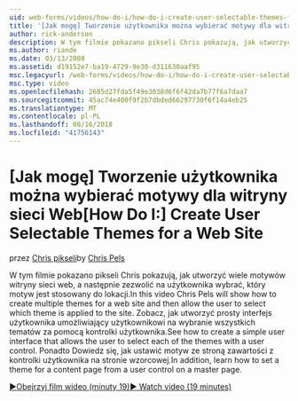 ```yaml
---
uid: web-forms/videos/how-do-i/how-do-i-create-user-selectable-themes-for-a-web-site
title: '[Jak mogę] Tworzenie użytkownika można wybierać motywy dla witryny sieci Web | Dokumentacja firmy Microsoft'
author: rick-anderson
description: W tym filmie pokazano pikseli Chris pokazują, jak utworzyć wiele motywów witryny sieci web, a następnie zezwolić na użytkownika wybrać, który motyw jest stosowany do lokacji. Zobacz jak...
ms.author: riande
ms.date: 03/13/2008
ms.assetid: d19152e7-ba19-4729-9e30-d311630aaf95
msc.legacyurl: /web-forms/videos/how-do-i/how-do-i-create-user-selectable-themes-for-a-web-site
msc.type: video
ms.openlocfilehash: 2685d27fda5f49e3038d6f6f42da7b77f6a7daa7
ms.sourcegitcommit: 45ac74e400f9f2b7dbded66297730f6f14a4eb25
ms.translationtype: MT
ms.contentlocale: pl-PL
ms.lasthandoff: 08/16/2018
ms.locfileid: "41756143"
---
```

<a name="how-do-i-create-user-selectable-themes-for-a-web-site"></a><span data-ttu-id="277e8-104">[Jak mogę] Tworzenie użytkownika można wybierać motywy dla witryny sieci Web</span><span class="sxs-lookup"><span data-stu-id="277e8-104">[How Do I:] Create User Selectable Themes for a Web Site</span></span>
====================
<span data-ttu-id="277e8-105">przez [Chris pikseli](https://twitter.com/chrispels)</span><span class="sxs-lookup"><span data-stu-id="277e8-105">by [Chris Pels](https://twitter.com/chrispels)</span></span>

<span data-ttu-id="277e8-106">W tym filmie pokazano pikseli Chris pokazują, jak utworzyć wiele motywów witryny sieci web, a następnie zezwolić na użytkownika wybrać, który motyw jest stosowany do lokacji.</span><span class="sxs-lookup"><span data-stu-id="277e8-106">In this video Chris Pels will show how to create multiple themes for a web site and then allow the user to select which theme is applied to the site.</span></span> <span data-ttu-id="277e8-107">Zobacz, jak utworzyć prosty interfejs użytkownika umożliwiający użytkownikowi na wybranie wszystkich tematów za pomocą kontrolki użytkownika.</span><span class="sxs-lookup"><span data-stu-id="277e8-107">See how to create a simple user interface that allows the user to select each of the themes with a user control.</span></span> <span data-ttu-id="277e8-108">Ponadto Dowiedz się, jak ustawić motyw ze stroną zawartości z kontrolki użytkownika na stronie wzorcowej.</span><span class="sxs-lookup"><span data-stu-id="277e8-108">In addition, learn how to set a theme for a content page from a user control on a master page.</span></span>

[<span data-ttu-id="277e8-109">&#9654;Obejrzyj film wideo (minuty 19)</span><span class="sxs-lookup"><span data-stu-id="277e8-109">&#9654; Watch video (19 minutes)</span></span>](https://channel9.msdn.com/Blogs/ASP-NET-Site-Videos/how-do-i-create-user-selectable-themes-for-a-web-site)
